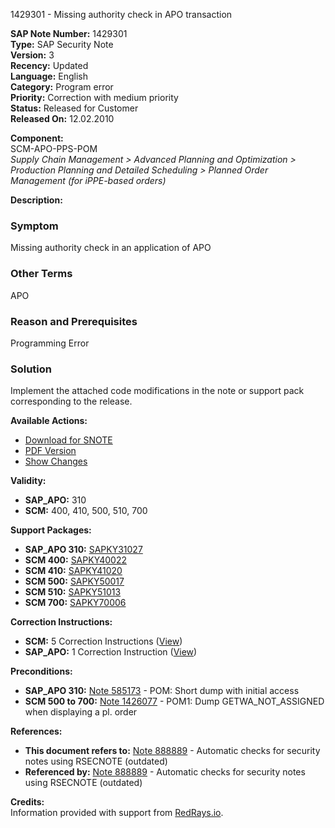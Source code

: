1429301 - Missing authority check in APO transaction

**SAP Note Number:** 1429301  
**Type:** SAP Security Note  
**Version:** 3  
**Recency:** Updated  
**Language:** English  
**Category:** Program error  
**Priority:** Correction with medium priority  
**Status:** Released for Customer  
**Released On:** 12.02.2010  

**Component:**  
SCM-APO-PPS-POM  
*Supply Chain Management > Advanced Planning and Optimization > Production Planning and Detailed Scheduling > Planned Order Management (for iPPE-based orders)*

**Description:**

### Symptom
Missing authority check in an application of APO

### Other Terms
APO

### Reason and Prerequisites
Programming Error

### Solution
Implement the attached code modifications in the note or support pack corresponding to the release.

**Available Actions:**

- [Download for SNOTE](https://notesdownloads.sap.com/note/0040000008426332017)
- [PDF Version](https://userapps.support.sap.com/sap/support/sfm/notes/print/0001429301?language=en-US&token=D09BE44798DBB29EC838185F4430B0DC)
- [Show Changes](https://me.sap.com/notesLatestChanges/0001429301/E/diff)

**Validity:**

- **SAP_APO:** 310
- **SCM:** 400, 410, 500, 510, 700

**Support Packages:**

- **SAP_APO 310:** [SAPKY31027](https://me.sap.com/supportpackage/SAPKY31027)
- **SCM 400:** [SAPKY40022](https://me.sap.com/supportpackage/SAPKY40022)
- **SCM 410:** [SAPKY41020](https://me.sap.com/supportpackage/SAPKY41020)
- **SCM 500:** [SAPKY50017](https://me.sap.com/supportpackage/SAPKY50017)
- **SCM 510:** [SAPKY51013](https://me.sap.com/supportpackage/SAPKY51013)
- **SCM 700:** [SAPKY70006](https://me.sap.com/supportpackage/SAPKY70006)

**Correction Instructions:**

- **SCM:** 5 Correction Instructions ([View](https://me.sap.com/corrins/0001429301/418))
- **SAP_APO:** 1 Correction Instruction ([View](https://me.sap.com/corrins/0001429301/32))

**Preconditions:**

- **SAP_APO 310:** [Note 585173](https://me.sap.com/notes/585173) - POM: Short dump with initial access
- **SCM 500 to 700:** [Note 1426077](https://me.sap.com/notes/1426077) - POM1: Dump GETWA_NOT_ASSIGNED when displaying a pl. order

**References:**

- **This document refers to:** [Note 888889](https://me.sap.com/notes/888889) - Automatic checks for security notes using RSECNOTE (outdated)
- **Referenced by:** [Note 888889](https://me.sap.com/notes/888889) - Automatic checks for security notes using RSECNOTE (outdated)

**Credits:**  
Information provided with support from [RedRays.io](https://redrays.io).